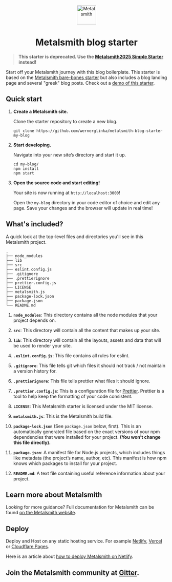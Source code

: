 <p align="center">
  <a href="https://www.metalsmith.io">
    <img alt="Metalsmith" src="https://www.glinka.co/assets/images/metalsmith-logo-bug.png" width="60" />
  </a>
</p>
<h1 align="center">
  Metalsmith blog starter
</h1>

> **This starter is deprecated. Use the [Metalsmith2025 Simple Starter](https://github.com/wernerglinka/metalsmith2025-simple-starter) instead!**

Start off your Metalsmith journey with this blog boilerplate. This starter is based on the [Metalsmith bare-bones starter](https://github.com/wernerglinka/metalsmith-bare-bones-starter) but also includes a blog landing page and several "greek" blog posts. Check out a [demo of this starter](https://metalsmith-blog-starter.netlify.app/).

## Quick start

1.  **Create a Metalsmith site.**

    Clone the starter repository to create a new blog.

    ```shell
    git clone https://github.com/wernerglinka/metalsmith-blog-starter my-blog
    ```

1.  **Start developing.**

    Navigate into your new site’s directory and start it up.

    ```shell
    cd my-blog/
    npm install
    npm start
    ```

1.  **Open the source code and start editing!**

    Your site is now running at `http://localhost:3000`!

    Open the `my-blog` directory in your code editor of choice and edit any page. Save your changes and the browser will update in real time!

## What's included?

A quick look at the top-level files and directories you'll see in this Metalsmith project.

    .
    ├── node_modules
    ├── lib
    ├── src
    ├── eslint.config.js
    ├── .gitignore
    ├── .prettierignore
    ├── prettier.config.js
    ├── LICENSE
    ├── metalsmith.js
    ├── package-lock.json
    ├── package.json
    └── README.md

1.  **`node_modules`**: This directory contains all the node modules that your project depends on.

2.  **`src`**: This directory will contain all the content that makes up your site.

3.  **`lib`**: This directory will contain all the layouts, assets and data that will be used to render your site.

4.  **`.eslint.config.js`**: This file contains all rules for eslint.

5.  **`.gitignore`**: This file tells git which files it should not track / not maintain a version history for.

6.  **`.prettierignore`**: This file tells prettier what files it should ignore.

7.  **`.prettier.config.js`**: This is a configuration file for [Prettier](https://prettier.io/). Prettier is a tool to help keep the formatting of your code consistent.

8.  **`LICENSE`**: This Metalsmith starter is licensed under the MIT license.

9.  **`metalsmith.js`**: This is the Metalsmith build file.

10. **`package-lock.json`** (See `package.json` below, first). This is an automatically generated file based on the exact versions of your npm dependencies that were installed for your project. **(You won’t change this file directly).**

11. **`package.json`**: A manifest file for Node.js projects, which includes things like metadata (the project’s name, author, etc). This manifest is how npm knows which packages to install for your project.

12. **`README.md`**: A text file containing useful reference information about your project.

## Learn more about Metalsmith

Looking for more guidance? Full documentation for Metalsmith can be found [on the Metalsmith website](https://www.metalsmith.io).

## Deploy

Deploy and Host on any static hosting service. For example [Netlify](https://www.netlify.com), [Vercel](https://vercel.com/) or [Cloudflare Pages](https://pages.cloudflare.com/).

Here is an article about [how to deploy Metalsmith on Netlify](https://www.netlify.com/blog/2015/12/08/a-step-by-step-guide-metalsmith-on-netlify/).

## Join the Metalsmith community at [Gitter](https://gitter.im/metalsmith/community).
